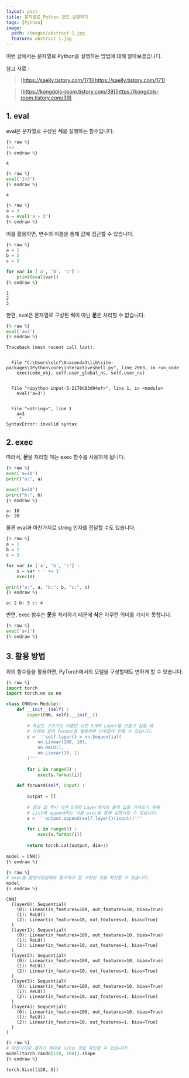 ```yaml
---
layout: post
title: 문자열로 Python 코드 실행하기
tags: [Python]
image:
  path: /images/abstract-1.jpg
  feature: abstract-1.jpg
---
```


이번 글에서는 문자열로 Python을 실행하는 방법에 대해 알아보겠습니다.

참고 자료 :
> [https://saelly.tistory.com/171](https://saelly.tistory.com/171)

> [https://kongdols-room.tistory.com/39](https://kongdols-room.tistory.com/39)

## 1. eval

eval은 문자열로 구성된 **식**을 실행하는 함수입니다.


```python
{% raw %}
1+3
{% endraw %}
```




    4




```python
{% raw %}
eval('1+3')
{% endraw %}
```




    4




```python
{% raw %}
a = 3
a = eval('a + 3')
{% endraw %}
```

이를 활용하면, 변수의 이름을 통해 값에 접근할 수 있습니다.


```python
{% raw %}
a = 1
b = 2
c = 3

for var in ['a', 'b', 'c'] :
    print(eval(var))
{% endraw %}
```

    1
    2
    3
    

한편, eval은 문자열로 구성된 **식**이 아닌 **문**은 처리할 수 없습니다.


```python
{% raw %}
eval('a=3')
{% endraw %}
```


    Traceback (most recent call last):
    

      File "C:\Users\slcf\Anaconda3\lib\site-packages\IPython\core\interactiveshell.py", line 2963, in run_code
        exec(code_obj, self.user_global_ns, self.user_ns)
    

      File "<ipython-input-5-2170d83d94ef>", line 1, in <module>
        eval('a=3')
    

      File "<string>", line 1
        a=3
         ^
    SyntaxError: invalid syntax
    


## 2. exec

따라서, **문**을 처리할 때는 exec 함수를 사용하게 됩니다.


```python
{% raw %}
exec('a=10')
print("a:", a)

exec('b=20')
print("b:", b)
{% endraw %}
```

    a: 10
    b: 20
    

물론 eval과 마찬가지로 string 인자를 전달할 수도 있습니다.


```python
{% raw %}
a = 1
b = 2
c = 3

for var in ['a', 'b', 'c'] :
    s = var + ' += 1'
    exec(s)

print("a:", a, "b:", b, "c:", c)
{% endraw %}
```

    a: 2 b: 3 c: 4
    

반면, exec 함수는 **문**을 처리하기 때문에 **식**은 아무런 의미를 가지지 못합니다.


```python
{% raw %}
exec('a+1')
{% endraw %}
```

## 3. 활용 방법

위의 함수들을 활용하면, PyTorch에서의 모델을 구성할때도 변하게 할 수 있습니다.


```python
{% raw %}
import torch
import torch.nn as nn

class CNN(nn.Module):
    def __init__(self) :
        super(CNN, self).__init__()
        
        # 똑같은 구조지만 이름만 다른 5개의 Layer를 만들고 싶을 때
        # 아래와 같이 format을 활용하면 반복없이 만들 수 있습니다.
        s = '''self.layer{} = nn.Sequential(
            nn.Linear(100, 10),
            nn.ReLU(),
            nn.Linear(10, 1)
        )'''
        
        for i in range(5) :
            exec(s.format(i))
            
    def forward(self, input) :
        
        output = []
        
        # 결과 값 역시 다른 5개의 Layer에서의 출력 값을 가져오기 위해
        # List에 append하는 식을 exec을 통해 실행시킬 수 있습니다.
        s = '''output.append(self.layer{}(input))'''
        
        for i in range(5) :
            exec(s.format(i))
            
        return torch.cat(output, dim=1)
    
model = CNN()
{% endraw %}
```


```python
{% raw %}
# exec을 활용하였음에도 불구하고 잘 구현된 것을 확인할 수 있습니다.
model
{% endraw %}
```




    CNN(
      (layer0): Sequential(
        (0): Linear(in_features=100, out_features=10, bias=True)
        (1): ReLU()
        (2): Linear(in_features=10, out_features=1, bias=True)
      )
      (layer1): Sequential(
        (0): Linear(in_features=100, out_features=10, bias=True)
        (1): ReLU()
        (2): Linear(in_features=10, out_features=1, bias=True)
      )
      (layer2): Sequential(
        (0): Linear(in_features=100, out_features=10, bias=True)
        (1): ReLU()
        (2): Linear(in_features=10, out_features=1, bias=True)
      )
      (layer3): Sequential(
        (0): Linear(in_features=100, out_features=10, bias=True)
        (1): ReLU()
        (2): Linear(in_features=10, out_features=1, bias=True)
      )
      (layer4): Sequential(
        (0): Linear(in_features=100, out_features=10, bias=True)
        (1): ReLU()
        (2): Linear(in_features=10, out_features=1, bias=True)
      )
    )




```python
{% raw %}
# 마찬가지로 결과가 제대로 나오는 것을 확인할 수 있습니다!
model(torch.randn(128, 100)).shape
{% endraw %}
```




    torch.Size([128, 5])


